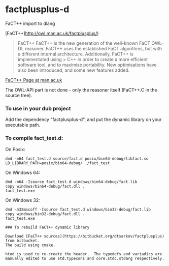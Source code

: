 # factplusplus-d
FaCT++ import to dlang

[FaCT++]http://owl.man.ac.uk/factplusplus/)
> FaCT++
> FaCT++ is the new generation of the well-known FaCT OWL-DL reasoner. FaCT++ uses the established FaCT algorithms, but with a different internal architecture. Additionally, FaCT++ is implementated using > C++ in order to create a more efficient software tool, and to maximise portability. New optimisations have also been introduced, and some new features added.

[FaCT++ Page at man.ac.uk](http://owl.cs.manchester.ac.uk/tools/fact/)


The OWL-API part is not done - only the reasoner itself (FaCT++.C in the source tree).

### To use in your dub project

Add the dependency "factplusplus-d", and put the dynamic library on your executable path. 


### To compile fact_test.d:

On Posix:

    dmd -m64 fact_test.d source/fact.d posix/bin64-debug/libfact.so
    LD_LIBRARY_PATH=posix/bin64-debug/ ./fact_test

On Windows 64:

    dmd -m64 -Isource fact_test.d windows/bin64-debug/fact.lib
    copy windows/bin64-debug/fact.dll .
    fact_test.exe

On Windows 32:

    dmd -m32mscoff -Isource fact_test.d windows/bin32-debug/fact.lib
    copy windows/bin32-debug/fact.dll .
    fact_test.exe

    ### To rebuild FaCT++ dynamic library

    Download [FaCT++ sources](https://bitbucket.org/dtsarkov/factplusplus) from bitbucket.
    The build using cmake.

    htod is used to re-create the header.  The typedefs and variadics are manually edited to use std.typecons and core.stdc.stdarg respectively.
